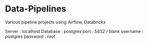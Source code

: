 # Data-Pipelines
Various pipeline projects using Airflow, Databricks

Server : localhost
Database : postgres
port : 5432 / blank
username : postgres
password : root
